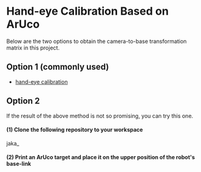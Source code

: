 # Hand-eye Calibration Based on ArUco

Below are the two options to obtain the camera-to-base transformation matrix in this project.

## Option 1 (commonly used)

- [hand-eye calibration](https://github.com/HenryWJL/jaka_grasping/tree/main/handeye_calibration)

## Option 2

If the result of the above method is not so promising, you can try this one. 

#### (1) Clone the following repository to your workspace

jaka_

#### (2) Print an ArUco target and place it on the upper position of the robot's base-link
